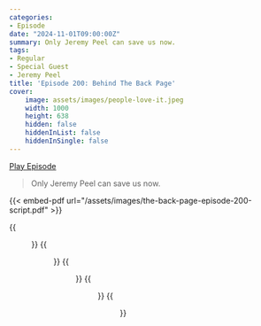 ```yaml
---
categories:
- Episode
date: "2024-11-01T09:00:00Z"
summary: Only Jeremy Peel can save us now.
tags:
- Regular
- Special Guest
- Jeremy Peel
title: 'Episode 200: Behind The Back Page'
cover: 
    image: assets/images/people-love-it.jpeg
    width: 1000
    height: 638
    hidden: false
    hiddenInList: false
    hiddenInSingle: false
---
```


[Play Episode](https://www.patreon.com/posts/episode-200-back-114770235)
> Only Jeremy Peel can save us now.

{{< embed-pdf url="/assets/images/the-back-page-episode-200-script.pdf" >}}

{{<figure 
    src="/assets/images/behind-the-laughter.jpeg" 
    alt="Behind the Laughter" >}}
{{<figure 
    src="/assets/images/true-wild-card.jpeg" 
    caption="Image Credit: Naeslyn" 
    alt="True Wild Card" >}}
{{<figure 
    src="/assets/images/meme-shadow.jpeg" 
    alt="Meme Shadow" >}}
{{<figure 
    src="/assets/images/200-episode-word-cloud.png" 
    caption="Word cloud, first attempt" 
    alt="Word Cloud" >}}
{{<figure 
    src="/assets/images/200-episode-word-cloud-recount.png" 
    caption="Demanded a recount after I realised 'People Love It!' had not been considered for the word cloud" 
    alt="Word Cloud" >}}

